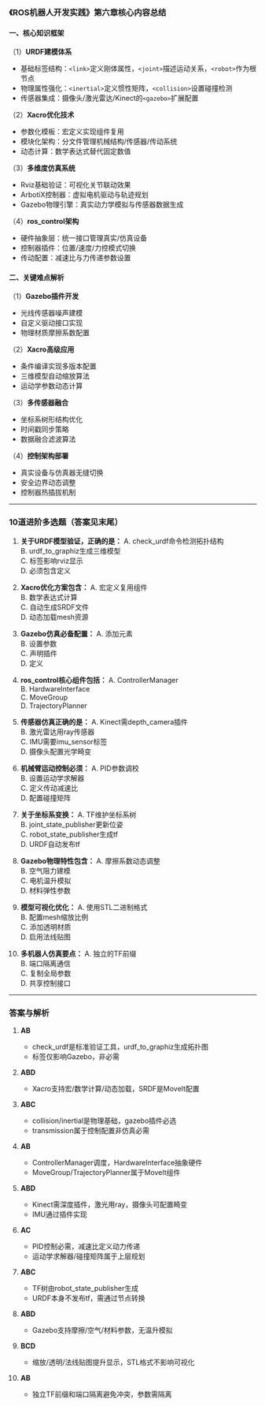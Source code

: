 ### 《ROS机器人开发实践》第六章核心内容总结

#### 一、核心知识框架
（1）**URDF建模体系**
- 基础标签结构：`<link>`定义刚体属性，`<joint>`描述运动关系，`<robot>`作为根节点
- 物理属性强化：`<inertial>`定义惯性矩阵，`<collision>`设置碰撞检测
- 传感器集成：摄像头/激光雷达/Kinect的`<gazebo>`扩展配置

（2）**Xacro优化技术**
- 参数化模板：宏定义实现组件复用
- 模块化架构：分文件管理机械结构/传感器/传动系统
- 动态计算：数学表达式替代固定数值

（3）**多维度仿真系统**
- Rviz基础验证：可视化关节联动效果
- ArbotiX控制器：虚拟电机驱动与轨迹规划
- Gazebo物理引擎：真实动力学模拟与传感器数据生成

（4）**ros_control架构**
- 硬件抽象层：统一接口管理真实/仿真设备
- 控制器插件：位置/速度/力控模式切换
- 传动配置：减速比与力传递参数设置

#### 二、关键难点解析
（1）**Gazebo插件开发**
- 光线传感器噪声建模
- 自定义驱动接口实现
- 物理材质摩擦系数配置

（2）**Xacro高级应用**
- 条件编译实现多版本配置
- 三维模型自动缩放算法
- 运动学参数动态计算

（3）**多传感器融合**
- 坐标系树形结构优化
- 时间戳同步策略
- 数据融合滤波算法

（4）**控制架构部署**
- 真实设备与仿真器无缝切换
- 安全边界动态调整
- 控制器热插拔机制

---

### 10道进阶多选题（答案见末尾）

1. **关于URDF模型验证，正确的是：**
   A. check_urdf命令检测拓扑结构  
   B. urdf_to_graphiz生成三维模型  
   C. <gazebo>标签影响rviz显示  
   D. 必须包含<transmission>定义  

2. **Xacro优化方案包含：**
   A. 宏定义复用组件  
   B. 数学表达式计算  
   C. 自动生成SRDF文件  
   D. 动态加载mesh资源  

3. **Gazebo仿真必备配置：**
   A. 添加<collision>元素  
   B. 设置<inertial>参数  
   C. 声明<gazebo>插件  
   D. 定义<transmission>  

4. **ros_control核心组件包括：**
   A. ControllerManager  
   B. HardwareInterface  
   C. MoveGroup  
   D. TrajectoryPlanner  

5. **传感器仿真正确的是：**
   A. Kinect需depth_camera插件  
   B. 激光雷达用ray传感器  
   C. IMU需要imu_sensor标签  
   D. 摄像头配置光学畸变  

6. **机械臂运动控制必须：**
   A. PID参数调校  
   B. 设置运动学求解器  
   C. 定义传动减速比  
   D. 配置碰撞矩阵  

7. **关于坐标系变换：**
   A. TF维护坐标系树  
   B. joint_state_publisher更新位姿  
   C. robot_state_publisher生成tf  
   D. URDF自动发布tf  

8. **Gazebo物理特性包含：**
   A. 摩擦系数动态调整  
   B. 空气阻力建模  
   C. 电机温升模拟  
   D. 材料弹性参数  

9. **模型可视化优化：**
   A. 使用STL二进制格式  
   B. 配置mesh缩放比例  
   C. 添加透明材质  
   D. 启用法线贴图  

10. **多机器人仿真要点：**
    A. 独立的TF前缀  
    B. 端口隔离通信  
    C. 复制全局参数  
    D. 共享控制接口  

---

### 答案与解析

1. **AB**  
   - check_urdf是标准验证工具，urdf_to_graphiz生成拓扑图  
   - <gazebo>标签仅影响Gazebo，<transmission>非必需

2. **ABD**  
   - Xacro支持宏/数学计算/动态加载，SRDF是MoveIt配置

3. **ABC**  
   - collision/inertial是物理基础，gazebo插件必选  
   - transmission属于控制配置非仿真必需

4. **AB**  
   - ControllerManager调度，HardwareInterface抽象硬件  
   - MoveGroup/TrajectoryPlanner属于MoveIt组件

5. **ABD**  
   - Kinect需深度插件，激光用ray，摄像头可配置畸变  
   - IMU通过<gazebo>插件实现

6. **AC**  
   - PID控制必需，减速比定义动力传递  
   - 运动学求解器/碰撞矩阵属于上层规划

7. **ABC**  
   - TF树由robot_state_publisher生成  
   - URDF本身不发布tf，需通过节点转换

8. **ABD**  
   - Gazebo支持摩擦/空气/材料参数，无温升模拟

9. **BCD**  
   - 缩放/透明/法线贴图提升显示，STL格式不影响可视化

10. **AB**  
    - 独立TF前缀和端口隔离避免冲突，参数需隔离